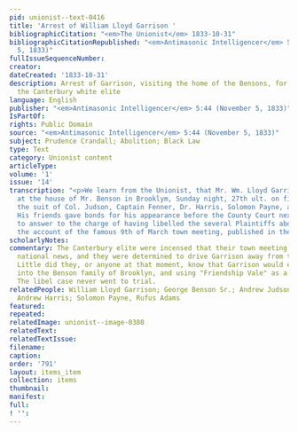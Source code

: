 ```yaml
---
pid: unionist--text-0416
title: 'Arrest of William Lloyd Garrison '
bibliographicCitation: "<em>The Unionist</em> 1833-10-31"
bibliographicCitationRepublished: "<em>Antimasonic Intelligencer</em> 5:44 (November
  5, 1833)"
fullIssueSequenceNumber: 
creator: 
dateCreated: '1833-10-31'
description: Arrest of Garrison, visiting the home of the Bensons, for libel against
  the Canterbury white elite
language: English
publisher: "<em>Antimasonic Intelligencer</em> 5:44 (November 5, 1833)"
IsPartOf: 
rights: Public Domain
source: "<em>Antimasonic Intelligencer</em> 5:44 (November 5, 1833)"
subject: Prudence Crandall; Abolition; Black Law
type: Text
category: Unionist content
articleType: 
volume: '1'
issue: '14'
transcription: "<p>We learn from the Unionist, that Mr. Wm. Lloyd Garrison was arrested
  at the house of Mr. Benson in Brooklym, Sunday night, 27th ult. on five writs, at
  the suit of Col. Judson, Captain Fenner, Dr. Harris, Solomon Payne, and Rufus Adams.
  His friends gave bonds for his appearance before the County Court next December,
  to answer to the charge of having libelled the several Plaintiffs above named, in
  the account of the famous 9th of March town meeting, published in the Boston Liberator.</p>"
scholarlyNotes: 
commentary: The Canterbury elite were incensed that their town meeting had become
  national news, and they were determined to drive Garrison away from their village.
  Little did they, or anyone at that moment, know that Garrison would end up marrying
  into the Benson family of Brooklyn, and using "Friendship Vale" as a refuge himself.
  The libel case never went to trial.
relatedPeople: William Lloyd Garrison; George Benson Sr.; Andrew Judson; Richard Fenner;
  Andrew Harris; Solomon Payne, Rufus Adams
featured: 
repeated: 
relatedImage: unionist--image-0380
relatedText: 
relatedTextIssue: 
filename: 
caption: 
order: '791'
layout: items_item
collection: items
thumbnail: 
manifest: 
full: 
! '': 
---
```

